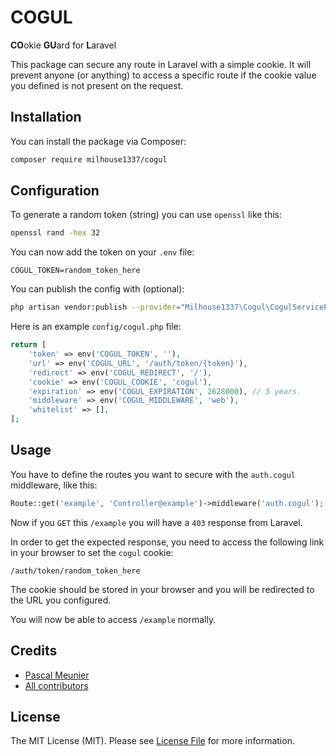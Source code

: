 # COGUL

**CO**okie **GU**ard for **L**aravel

This package can secure any route in Laravel with a simple cookie. It will prevent anyone (or anything) to access a specific route if the cookie value you defined is not present on the request.

## Installation

You can install the package via Composer:

```bash
composer require milhouse1337/cogul
```

## Configuration

To generate a random token (string) you can use `openssl` like this:

```bash
openssl rand -hex 32
```

You can now add the token on your `.env` file:

```
COGUL_TOKEN=random_token_here
```

You can publish the config with (optional):

```bash
php artisan vendor:publish --provider="Milhouse1337\Cogul\CogulServiceProvider"
```

Here is an example `config/cogul.php` file:

```php
return [
    'token' => env('COGUL_TOKEN', ''),
    'url' => env('COGUL_URL', '/auth/token/{token}'),
    'redirect' => env('COGUL_REDIRECT', '/'),
    'cookie' => env('COGUL_COOKIE', 'cogul'),
    'expiration' => env('COGUL_EXPIRATION', 2628000), // 5 years.
    'middleware' => env('COGUL_MIDDLEWARE', 'web'),
    'whitelist' => [],
];
```

## Usage

You have to define the routes you want to secure with the `auth.cogul` middleware, like this:

```php
Route::get('example', 'Controller@example')->middleware('auth.cogul');
```

Now if you `GET` this `/example` you will have a `403` response from Laravel.

In order to get the expected response, you need to access the following link in your browser to set the `cogul` cookie:

`/auth/token/random_token_here`

The cookie should be stored in your browser and you will be redirected to the URL you configured.

You will now be able to access `/example` normally.

## Credits

- [Pascal Meunier](https://github.com/milhouse1337)
- [All contributors](../../contributors)

## License

The MIT License (MIT). Please see [License File](LICENSE.md) for more information.

